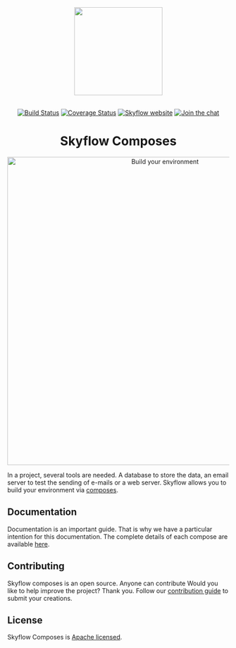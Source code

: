 <div align="center">
    <a href="https://skyflow.io">
        <img width="200" src="https://skyflow.io/logos/skyflow/skyflow-primary.svg">
    </a>
    <br>
    <br>

[![Build Status](https://travis-ci.org/skyflow-io/Composes.svg?branch=master)](https://travis-ci.org/skyflow-io/Composes)
[![Coverage Status](https://coveralls.io/repos/github/skyflow-io/Composes/badge.svg?branch=master)](https://coveralls.io/github/skyflow-io/Composes?branch=master)
[![Skyflow website](https://skyflow.io/badges/skyflow/site.svg)][docs-website-url]
[![Join the chat](https://skyflow.io/badges/skyflow/slack.svg)][slack-url]
</div>

<h1 align="center">Skyflow Composes</h1>

<p align="center">
    <img width="700" src="https://skyflow.io/images/homepage/build-environment.svg" alt="Build your environment">
</p>

In a project, several tools are needed. A database to store the data, an email server to test the sending of e-mails or a web server. Skyflow allows you to build your environment via [composes][docs-website-url]. 

## Documentation

Documentation is an important guide. That is why we have a particular intention for this documentation.
The complete details of each compose are available [here][docs-website-url]. 

## Contributing

Skyflow composes is an open source. Anyone can contribute
Would you like to help improve the project? Thank you. Follow our [contribution guide][docs-contribution-url] to submit your creations. 

## License

Skyflow Composes is [Apache licensed](LICENSE).

[docs-website-url]: https://skyflow.io/docs/composes
[docs-contribution-url]: https://skyflow.io/docs/contribution/composes
[slack-url]: https://join.slack.com/t/skyflow-cli/shared_invite/enQtNDg4MDIyODQ3Njg0LWYwMTUxZGM3NmQ3MGJhZTA3MDAzNTcwYWM2MzFjNzZmNzAzOWUxZjQ1YTkwMjVkNzU1NjUyMmM2Yjc1ZDI3NzQ